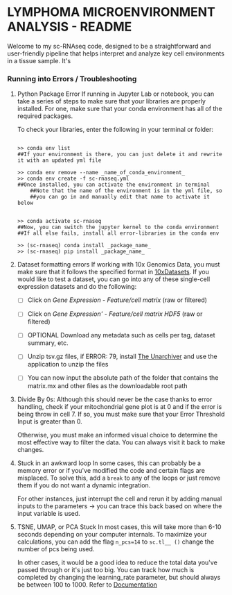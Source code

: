 # LYMPHOMA MICROENVIRONMENT ANALYSIS - README

Welcome to my sc-RNAseq code, designed to be a straightforward and user-friendly pipeline that helps interpret and analyze key cell environments in a tissue sample. 
It's 


### Running into Errors / Troubleshooting
1. Python Package Error 
    If running in Jupyter Lab or notebook, you can take a series of steps to
    make sure that your libraries are properly installed. For one, make sure 
    that your conda environment has all of the required packages. 

    To check your libraries, enter the following in your terminal or folder:
    ```

    >> conda env list
    ##If your environment is there, you can just delete it and rewrite it with an updated yml file

    >> conda env remove --name _name_of_conda_environment_
    >> conda env create -f sc-rnaseq.yml
    ##Once installed, you can activate the environment in terminal
        ##Note that the name of the environment is in the yml file, so 
        ##you can go in and manually edit that name to activate it below


    >> conda activate sc-rnaseq
    ##Now, you can switch the jupyter kernel to the conda environment
    ##If all else fails, install all error-libraries in the conda env 
    
    >> (sc-rnaseq) conda install _package_name_
    >> (sc-rnaseq) pip install _package_name_ 
    ```


2. Dataset formatting errors
    If working with 10x Genomics Data, you must make sure that it follows the specified format in 
    [10xDatasets](https://support.10xgenomics.com/single-cell-gene-expression/datasets). If you would like to 
    test a dataset, you can go into any of these single-cell expression datasets and do the following: 
    
    - [ ] Click on *Gene Expression - Feature/cell matrix* (raw or filtered)
    - [ ] Click on *Gene Expression' - Feature/cell matrix HDF5* (raw or filtered)
    - [ ] OPTIONAL Download any metadata such as cells per tag, dataset summary, etc.

    - [ ] Unzip tsv.gz files, if ERROR: 79, install [The Unarchiver](https://theunarchiver.com/) 
          and use the application to unzip the files
    - [ ] You can now input the absolute path of the folder that contains the matrix.mx and other
          files as the downloadable root path


3. Divide By 0s: 
    Although this should never be the case thanks to error handling, check if your mitochondrial gene
    plot is at 0 and if the error is being throw in cell 7. If so, you must make sure that your Error 
    Threshold Input is greater than 0.

    Otherwise, you must make an informed visual choice to determine the most effective way to filter 
    the data. You can always visit it back to make changes. 


4. Stuck in an awkward loop
    In some cases, this can probably be a memory error or if you've modified the code and certain flags are
    misplaced. To solve this, add a `break` to any of the loops or just remove them if you do not want a dynamic
    integration. 

    For other instances, just interrupt the cell and rerun it by adding manual inputs to the parameters -> you 
    can trace this back based on where the input variable is used. 


5. TSNE, UMAP, or PCA Stuck
    In most cases, this will take more than 6-10 seconds depending on your computer internals. To maximize
    your calculations, you can add the flag `n_pcs=14` to `sc.tl__ ()` change the number of pcs being used.

    In other cases, it would be a good idea to reduce the total data you've passed through or it's just too 
    big. You can track how much is completed by changing the learning_rate parameter, but should always be 
    between 100 to 1000. Refer to [Documentation](https://scanpy.readthedocs.io/en/stable/generated/scanpy.tl.tsne.html)
